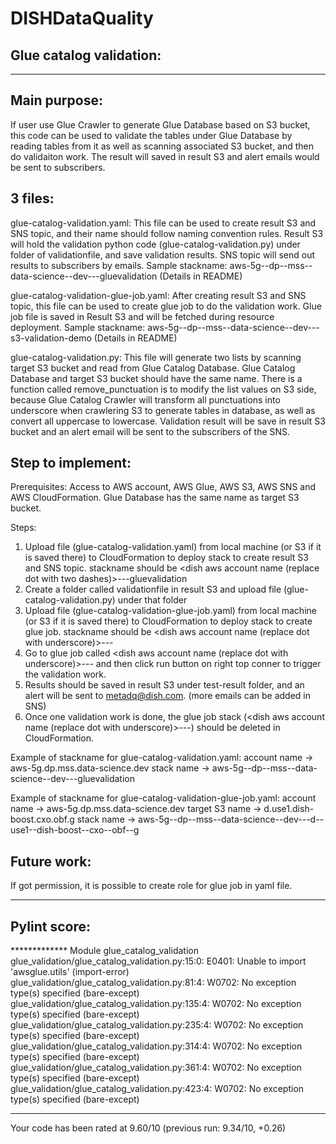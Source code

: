 # DISHDataQuality


## Glue catalog validation: 
___
## Main purpose:
If user use Glue Crawler to generate Glue Database based on S3 bucket, this code can be used to validate the tables under Glue Database by reading tables from it as well as scanning associated S3 bucket, and then do validaiton work. The result will saved in result S3 and alert emails would be sent to subscribers.


## 3 files:
glue-catalog-validation.yaml:
This file can be used to create result S3 and SNS topic, and their name should follow naming convention rules.
Result S3 will hold the validation python code (glue-catalog-validation.py) under folder of validationfile, and save validation results.
SNS topic will send out results to subscribers by emails.
Sample stackname: aws-5g--dp--mss--data-science--dev---gluevalidation (Details in README)

glue-catalog-validation-glue-job.yaml:
After creating result S3 and SNS topic, this file can be used to create glue job to do the validation work.
Glue job file is saved in Result S3 and will be fetched during resource deployment.
Sample stackname: aws-5g--dp--mss--data-science--dev---s3-validation-demo (Details in README)

glue-catalog-validation.py:
This file will generate two lists by scanning target S3 bucket and read from Glue Catalog Database. Glue Catalog Database and target S3 bucket should have the same name.
There is a function called remove_punctuation is to modify the list values on S3 side, because Glue Catalog Crawler will transform all punctuations into underscore when crawlering S3 to generate tables in database, as well as convert all uppercase to lowercase.
Validation result will be save in result S3 bucket and an alert email will be sent to the subscribers of the SNS.

## Step to implement:
Prerequisites:
Access to AWS account, AWS Glue, AWS S3, AWS SNS and AWS CloudFormation. Glue Database has the same name as target S3 bucket.

Steps:
1. Upload file (glue-catalog-validation.yaml) from local machine (or S3 if it is saved there) to CloudFormation to deploy stack
to create result S3 and SNS topic.
stackname should be <dish aws account name (replace dot with two dashes)>---gluevalidation
2. Create a folder called validationfile in result S3 and upload file (glue-catalog-validation.py) under that folder
3. Upload file (glue-catalog-validation-glue-job.yaml) from local machine (or S3 if it is saved there) to CloudFormation to deploy stack to create glue job. 
stackname should be <dish aws account name (replace dot with underscore)>---<target S3 bucket>
4. Go to glue job called <dish aws account name (replace dot with underscore)>---<target S3 bucket> and then click run button on right top conner to trigger the validation work.
5. Results should be saved in result S3 under test-result folder, and an alert will be sent to metadq@dish.com. (more emails can be added in SNS)
6. Once one validation work is done, the glue job stack (<dish aws account name (replace dot with underscore)>---<target S3 bucket>) should be deleted in CloudFormation.

Example of stackname for glue-catalog-validation.yaml:
account name -> aws-5g.dp.mss.data-science.dev
stack name -> aws-5g--dp--mss--data-science--dev---gluevalidation

Example of stackname for glue-catalog-validation-glue-job.yaml:
account name -> aws-5g.dp.mss.data-science.dev
target S3 name -> d.use1.dish-boost.cxo.obf.g
stack name -> aws-5g--dp--mss--data-science--dev---d--use1--dish-boost--cxo--obf--g

## Future work:
If got permission, it is possible to create role for glue job in yaml file.
___

## Pylint score:
************* Module glue_catalog_validation
glue_validation/glue_catalog_validation.py:15:0: E0401: Unable to import 'awsglue.utils' (import-error)
glue_validation/glue_catalog_validation.py:81:4: W0702: No exception type(s) specified (bare-except)
glue_validation/glue_catalog_validation.py:135:4: W0702: No exception type(s) specified (bare-except)
glue_validation/glue_catalog_validation.py:235:4: W0702: No exception type(s) specified (bare-except)
glue_validation/glue_catalog_validation.py:314:4: W0702: No exception type(s) specified (bare-except)
glue_validation/glue_catalog_validation.py:361:4: W0702: No exception type(s) specified (bare-except)
glue_validation/glue_catalog_validation.py:423:4: W0702: No exception type(s) specified (bare-except)

------------------------------------------------------------------
Your code has been rated at 9.60/10 (previous run: 9.34/10, +0.26)